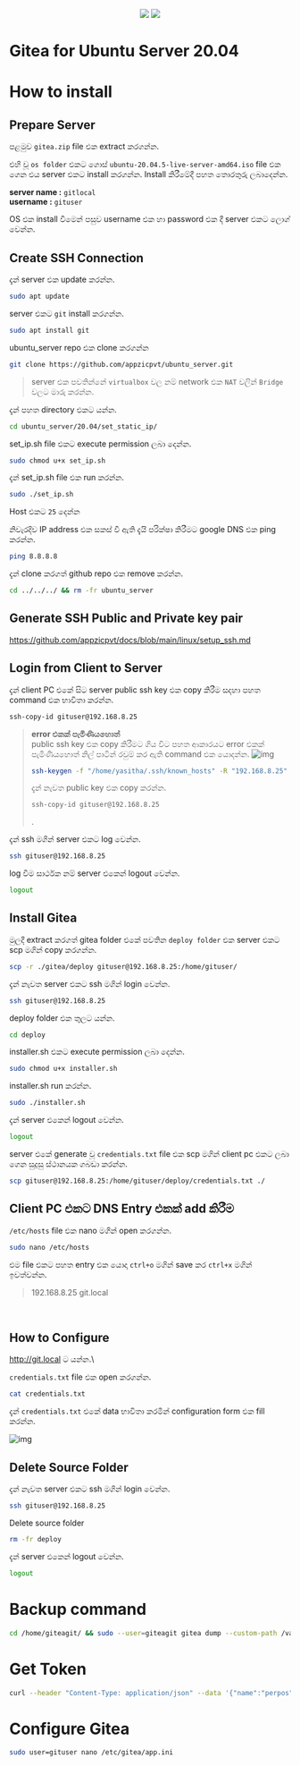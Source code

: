 <p align="center">
  <img src="../images/ubuntu-server-20.04.png" />
  <img src="../images/gita-logo.png" />
</p>

# Gitea for Ubuntu Server 20.04

# How to install

## Prepare Server

පළමුව `gitea.zip` file එක extract කරගන්න.

එහි වූ `os folder` එකට ගොස් `ubuntu-20.04.5-live-server-amd64.iso` file එක ගෙන එය server එකට install කරගන්න. Install කිරීමේදී පහත තොරතුරු ලබාදෙන්න.

**server name :**  `gitlocal`\
**username :** `gituser`

OS එක install වීමෙන් පසුව username එක හා password එක දී server එකට ලොග් වෙන්න.

## Create SSH Connection

දැන් server එක update කරන්න.
```bash
sudo apt update
```

server එකට `git` install කරගන්න. 
```bash
sudo apt install git
```

ubuntu_server repo එක clone කරගන්න
```bash
git clone https://github.com/appzicpvt/ubuntu_server.git
```

>server එක පවතින්නේ `virtualbox` වල නම් network එක `NAT` වලින් `Bridge` වලට මාරු කරන්න.

දැන් පහත directory එකට යන්න.
```bash
cd ubuntu_server/20.04/set_static_ip/
```

set_ip.sh file එකට execute permission ලබා දෙන්න.
```bash
sudo chmod u+x set_ip.sh 
```
දැන් set_ip.sh file එක run කරන්න.
```bash
sudo ./set_ip.sh
```
Host එකට `25` දෙන්න

නිවැරදිව IP address එක සකස් වී ඇති දැයි පරික්ෂා කිරීමට google DNS එක ping  කරන්න. 
```bash
ping 8.8.8.8
```

දැන් clone කරගත් github repo එක remove කරන්න.
```bash
cd ../../../ && rm -fr ubuntu_server
```

## Generate SSH Public and Private key pair
https://github.com/appzicpvt/docs/blob/main/linux/setup_ssh.md

## Login from Client to Server 
දැන් client PC එකේ සිට server public ssh key එක copy කිරීම සදහා පහත command එක භාවිතා කරන්න.
```bash
ssh-copy-id gituser@192.168.8.25
```
> **error එකක් පැමිණියහොත්**\
> public ssh key එක copy කිරීමට ගිය විට පහත ආකාරයට error එකක් පැමිණියහොත් නිල් පාටින් රවුම් කර ඇති command එක යොදන්න.
>![img](../images/gitea/ssh_copy_error.png)
>```bash
>ssh-keygen -f "/home/yasitha/.ssh/known_hosts" -R "192.168.8.25"
>```
> දැන් නැවත public key එක copy කරන්න.
>```bash
>ssh-copy-id gituser@192.168.8.25
>```
>.

දැන් ssh මගින් server එකට log වෙන්න.
```bash
ssh gituser@192.168.8.25
```

log වීම සාර්ථක නම් server එකෙන් logout වෙන්න. 
```bash
logout
```

## Install Gitea

මුලදී extract කරගත් gitea folder එකේ පවතින `deploy folder` එක server එකට scp මගින් copy කරගන්න.
```bash
scp -r ./gitea/deploy gituser@192.168.8.25:/home/gituser/
```

දැන් නැවත server එකට ssh මගින් login වෙන්න.
```bash
ssh gituser@192.168.8.25
```

deploy folder එක තුලට යන්න.
```bash
cd deploy
```

installer.sh එකට execute permission ලබා දෙන්න.
```bash
sudo chmod u+x installer.sh
```

installer.sh run කරන්න.
```bash
sudo ./installer.sh
```

දැන් server එකෙන් logout වෙන්න. 
```bash
logout
```

server එකේ generate වූ `credentials.txt` file එක scp මගින් client pc එකට ලබා ගෙන සුදුසු ස්ථානයක ගබඩා කරන්න.
```bash
scp gituser@192.168.8.25:/home/gituser/deploy/credentials.txt ./
```

## Client PC එකට DNS Entry එකක් add කිරීම

`/etc/hosts` file එක nano මගින් open කරගන්න.
```bash
sudo nano /etc/hosts
```

එම file එකට පහත entry එක යොදා `ctrl+o` මගින් save කර `ctrl+x` මගින් ඉවත්වන්න.
> 192.168.8.25    git.local

<br>

## How to Configure



http://git.local ට යන්න.\

`credentials.txt` file එක open කරගන්න.
```bash
cat credentials.txt
```

දැන් `credentials.txt` එකේ data භාවිතා කරමින් configuration form එක fill කරන්න.

![img](../images/gitea/config.png)

## Delete Source Folder

දැන් නැවත server එකට ssh මගින් login වෙන්න.
```bash
ssh gituser@192.168.8.25
```

Delete source folder 
```bash
rm -fr deploy
```

දැන් server එකෙන් logout වෙන්න. 
```bash
logout
```

# Backup command

```bash
cd /home/giteagit/ && sudo --user=giteagit gitea dump --custom-path /var/lib/gitea/custom --work-path /var/lib/gitea --config /etc/gitea/app.ini && cd && sudo mv /home/giteagit/gitea-dump-*.zip .
```

# Get Token
```bash
curl --header "Content-Type: application/json" --data '{"name":"perpos"}' --user '<username>:<password>' http://git.local/api/v1/users/<username>/tokens
```

# Configure Gitea

```bash
sudo user=gituser nano /etc/gitea/app.ini
```